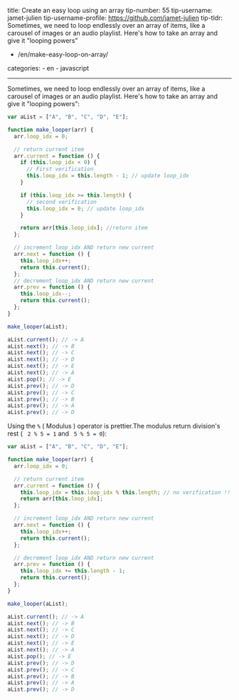 title: Create an easy loop using an array
tip-number: 55
tip-username: jamet-julien
tip-username-profile: https://github.com/jamet-julien
tip-tldr: Sometimes, we need to loop endlessly over an array of items, like a carousel of images or an audio playlist. Here's how to take an array and give it "looping powers”

- /en/make-easy-loop-on-array/

categories: - en - javascript

---

Sometimes, we need to loop endlessly over an array of items, like a carousel of images or an audio playlist. Here's how to take an array and give it "looping powers":

```js
var aList = ["A", "B", "C", "D", "E"];

function make_looper(arr) {
  arr.loop_idx = 0;

  // return current item
  arr.current = function () {
    if (this.loop_idx < 0) {
      // First verification
      this.loop_idx = this.length - 1; // update loop_idx
    }

    if (this.loop_idx >= this.length) {
      // second verification
      this.loop_idx = 0; // update loop_idx
    }

    return arr[this.loop_idx]; //return item
  };

  // increment loop_idx AND return new current
  arr.next = function () {
    this.loop_idx++;
    return this.current();
  };
  // decrement loop_idx AND return new current
  arr.prev = function () {
    this.loop_idx--;
    return this.current();
  };
}

make_looper(aList);

aList.current(); // -> A
aList.next(); // -> B
aList.next(); // -> C
aList.next(); // -> D
aList.next(); // -> E
aList.next(); // -> A
aList.pop(); // -> E
aList.prev(); // -> D
aList.prev(); // -> C
aList.prev(); // -> B
aList.prev(); // -> A
aList.prev(); // -> D
```

Using the `%` ( Modulus ) operator is prettier.The modulus return division's rest ( ` 2 % 5 = 1` and ` 5 % 5 = 0`):

```js
var aList = ["A", "B", "C", "D", "E"];

function make_looper(arr) {
  arr.loop_idx = 0;

  // return current item
  arr.current = function () {
    this.loop_idx = this.loop_idx % this.length; // no verification !!
    return arr[this.loop_idx];
  };

  // increment loop_idx AND return new current
  arr.next = function () {
    this.loop_idx++;
    return this.current();
  };

  // decrement loop_idx AND return new current
  arr.prev = function () {
    this.loop_idx += this.length - 1;
    return this.current();
  };
}

make_looper(aList);

aList.current(); // -> A
aList.next(); // -> B
aList.next(); // -> C
aList.next(); // -> D
aList.next(); // -> E
aList.next(); // -> A
aList.pop(); // -> E
aList.prev(); // -> D
aList.prev(); // -> C
aList.prev(); // -> B
aList.prev(); // -> A
aList.prev(); // -> D
```
